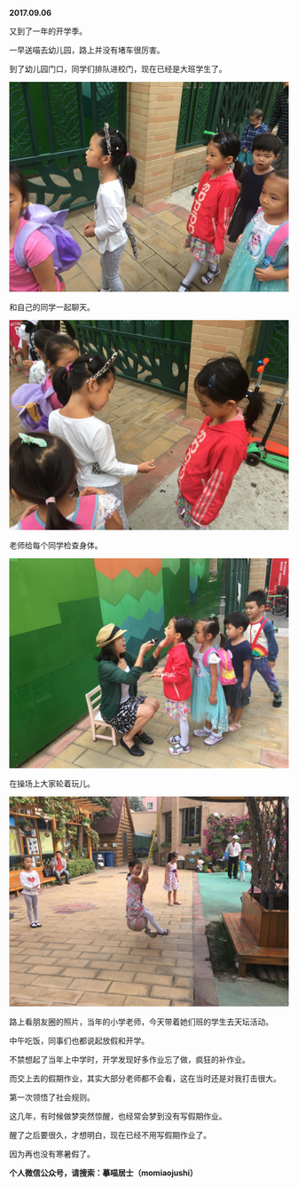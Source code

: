 
          
            
**2017.09.06**

又到了一年的开学季。

一早送喵去幼儿园，路上并没有堵车很厉害。

到了幼儿园门口，同学们排队进校门，现在已经是大班学生了。




![](img/51001-a96394d23102a87e.JPG)




和自己的同学一起聊天。




![](img/51001-00a37b0ec9a47842.JPG)




老师给每个同学检查身体。




![](img/51001-228345c4a0c8ee59.JPG)




在操场上大家轮着玩儿。




![](img/51001-a5094be0de9de054.JPG)




路上看朋友圈的照片，当年的小学老师，今天带着她们班的学生去天坛活动。

中午吃饭，同事们也都说起放假和开学。

不禁想起了当年上中学时，开学发现好多作业忘了做，疯狂的补作业。

而交上去的假期作业，其实大部分老师都不会看，这在当时还是对我打击很大。

第一次领悟了社会规则。

这几年，有时候做梦突然惊醒，也经常会梦到没有写假期作业。

醒了之后要很久，才想明白，现在已经不用写假期作业了。

因为再也没有寒暑假了。


**个人微信公众号，请搜索：摹喵居士（momiaojushi）**

          
        